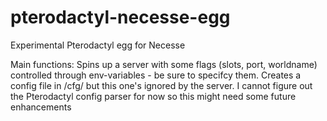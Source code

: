 # pterodactyl-necesse-egg
Experimental Pterodactyl egg for Necesse 

Main functions:
Spins up a server with some flags (slots, port, worldname) controlled through env-variables - be sure to specifcy them.
Creates a config file in /cfg/ but this one's ignored by the server. I cannot figure out the Pterodactyl config parser for now so this might need some future enhancements 
